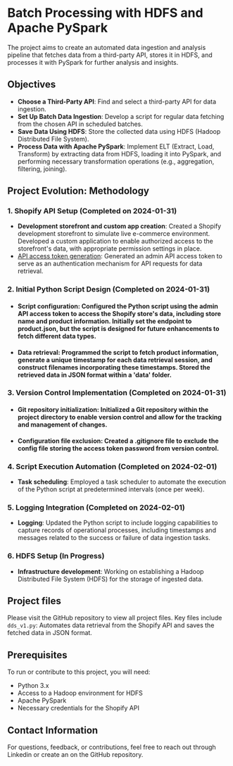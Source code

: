 # Batch Processing with HDFS and Apache PySpark

The project aims to create an automated data ingestion and analysis pipeline that fetches data from a third-party API, stores it in HDFS, and processes it with PySpark for further analysis and insights.

## Objectives

- **Choose a Third-Party API**: Find and select a third-party API for data ingestion.
- **Set Up Batch Data Ingestion**: Develop a script for regular data fetching from the chosen API in scheduled batches.
- **Save Data Using HDFS**: Store the collected data using HDFS (Hadoop Distributed File System).
- **Process Data with Apache PySpark**: Implement ELT (Extract, Load, Transform) by extracting data from HDFS, loading it into PySpark, and performing necessary transformation operations (e.g., aggregation, filtering, joining).

## Project Evolution: Methodology

### **1. Shopify API Setup** (Completed on 2024-01-31)
- **Development storefront and custom app creation**: Created a Shopify development storefront to simulate live e-commerce environment. Developed a custom application to enable authorized access to the storefront's data, with appropriate permission settings in place. 
- <ins>API access token generation</ins>: Generated an admin API access token to serve as an authentication mechanism for API requests for data retrieval. 

### **2. Initial Python Script Design** (Completed on 2024-01-31)
- #### **Script configuration**: Configured the Python script using the admin API access token to access the Shopify store's data, including store name and product information. Initially set the endpoint to product.json, but the script is designed for future enhancements to fetch different data types.
- #### **Data retrieval**: Programmed the script to fetch product information, generate a unique timestamp for each data retrieval session, and construct filenames incorporating these timestamps. Stored the retrieved data in JSON format within a 'data' folder. 

### **3. Version Control Implementation** (Completed on 2024-01-31)
- #### **Git repository initialization**: Initialized a Git repository within the project directory to enable version control and allow for the tracking and management of changes. 
- #### **Configuration file exclusion**: Created a .gitignore file to exclude the config file storing the access token password from version control. 

### **4. Script Execution Automation** (Completed on 2024-02-01)
- **Task scheduling**: Employed a task scheduler to automate the execution of the Python script at predetermined intervals (once per week).

### **5. Logging Integration** (Completed on 2024-02-01) 
- **Logging**: Updated the Python script to include logging capabilities to capture records of operational processes, including timestamps and messages related to the success or failure of data ingestion tasks. 

### **6. HDFS Setup** (In Progress)
- **Infrastructure development**: Working on establishing a Hadoop Distributed File System (HDFS) for the storage of ingested data.

 ## Project files
 Please visit the GitHub repository to view all project files. Key files include
 ```dds_v1.py```: Automates data retrieval from the Shopify API and saves the fetched data in JSON format.

## Prerequisites

To run or contribute to this project, you will need:
- Python 3.x
- Access to a Hadoop environment for HDFS
- Apache PySpark
- Necessary credentials for the Shopify API

## Contact Information
For questions, feedback, or contributions, feel free to reach out through Linkedin or create an on the GitHub repository.
